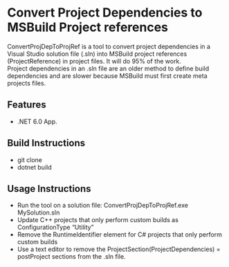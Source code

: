 # Convert Project Dependencies to MSBuild Project references

ConvertProjDepToProjRef is a tool to convert project dependencies in a Visual Studio solution file (.sln)
into MSBuild project references (ProjectReference) in project files. It will do 95% of the work.  
Project dependencies in an .sln file are an older method to define build
dependencies and are slower because MSBuild must first create meta projects
files.

## Features

* .NET 6.0 App.

## Build Instructions

* git clone
* dotnet build

## Usage Instructions

* Run the tool on a solution file: ConvertProjDepToProjRef.exe MySolution.sln
* Update C++ projects that only perform custom builds as ConfigurationType “Utility”
* Remove the RuntimeIdentifier element for C# projects that only perform custom builds
* Use a text editor to remove the ProjectSection(ProjectDependencies) = postProject sections from the .sln file.
